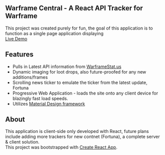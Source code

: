 ## Warframe Central - A React API Tracker for Warframe
This project was created purely for fun, the goal of this application is to function as a single page application displaying <br/>
<a href="https://j3026r7135.codesandbox.io/">Live Demo</a><br/>

## Features
<ul>
  <li>Pulls in Latest API information from <a href="https://docs.warframestat.us/">WarframeStat.us</a></li>
  <li>Dynamic imaging for loot drops, also future-proofed for any new additions/frames</li>
  <li>Scrolling news ticker to emulate the ticker from the latest update, Fortuna</li>
  <li>Progressive Web Application - loads the site onto any client device for blazingly fast load speeds.</li>
  <li>Utilizes <a href="https://material-ui.com/">Material Design framework</a></li>
</ul>

## About
This application is client-side only developed with React, future plans include adding more trackers for new contnet (Fortuna), a complete server & client solution.<br/>
This project was bootstrapped with [Create React App](https://github.com/facebookincubator/create-react-app).<br/>
